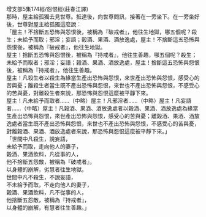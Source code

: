 增支部5集174經/怨恨經(莊春江譯)  
那時，屋主給孤獨去見世尊。抵達後，向世尊問訊，接著在一旁坐下。在一旁坐好後，世尊對屋主給孤獨這麼說：  
「屋主！不捨斷五恐怖與怨恨後，被稱為『破戒者』，他往生地獄，哪五個呢？殺生；未給予而取；邪淫；妄語；榖酒、果酒、酒放逸處，屋主！不捨斷這五恐怖與怨恨後，被稱為『破戒者』，他往生地獄。  
屋主！捨斷五恐怖與怨恨後，被稱為『持戒者』，他往生善趣，哪五個呢？殺生；未給予而取者；邪淫；妄語；榖酒、果酒、酒放逸處，屋主！捨斷這五恐怖與怨恨後，被稱為『持戒者』，他往生善趣。  
屋主！凡殺生者以殺生為緣當生產出恐怖與怨恨，來世產出恐怖與怨恨，感受心的苦與憂；離殺生者當生既不產出恐怖與怨恨，來世也不產出恐怖與怨恨，不感受心的苦與憂，對離殺生者來說，那恐怖與怨恨這麼被平靜下來。  
屋主！凡未給予而取者……（中略）屋主！凡邪淫者……（中略）屋主！凡妄語者……（中略）屋主！凡榖酒、果酒、酒放逸處者以榖酒、果酒、酒放逸處為緣當生產出恐怖與怨恨，來世產出恐怖與怨恨，感受心的苦與憂；離榖酒、果酒、酒放逸處者當生既不產出恐怖與怨恨，來世也不產出恐怖與怨恨，不感受心的苦與憂，對離榖酒、果酒、酒放逸處者來說，那恐怖與怨恨這麼被平靜下來。」  
「世間中凡殺生，說妄語，  
未給予而取，走向他人的妻子，  
榖酒、果酒飲料，凡從事的人，  
他不捨斷五怨敵，被稱為『破戒者』，  
以身體的崩解，劣慧者往生地獄。  
世間中凡不殺生，不說妄語，  
不未給予而取，不走向他人的妻子，  
榖酒、果酒飲料，凡不從事的人，  
他捨斷五怨敵，被稱為『持戒者』，  
以身體的崩解，有慧者往生善趣。」  
  
  
